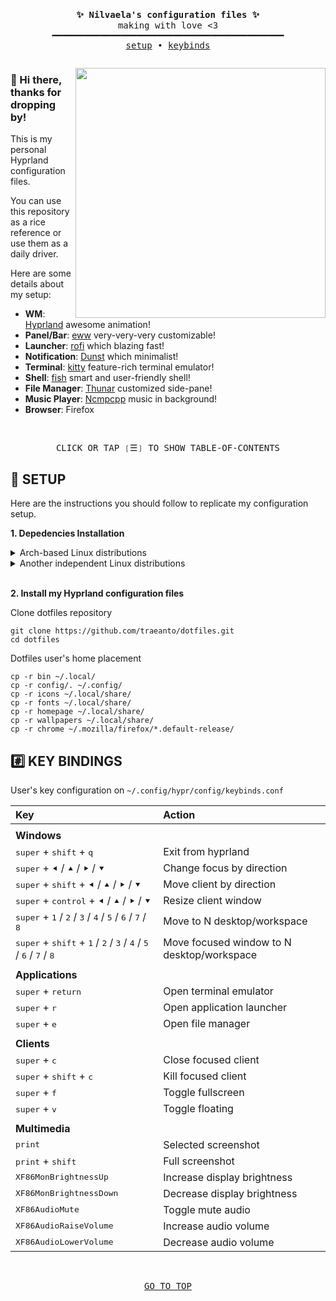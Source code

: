 <pre id="top">
<p align="center">
<b>✨ Nilvaela's configuration files ✨</b>
making with love <3
━━━━━━━━━━━━━━━━━━━━━━━━━━━━━━━━━━━━━━━━━━━━
<a href="#-setup">setup</a> • <a href="#%EF%B8%8F⃣-key-bindings">keybinds</a></p></pre>

<img align="right" width="400px" src="https://i.imgur.com/tn4E4v8.png"/>

### 👋 Hi there, thanks for dropping by!

This is my personal Hyprland configuration files.

You can use this repository as a rice reference or use them as a daily driver.

Here are some details about my setup:

+ **WM**: [Hyprland](https://github.com/hyprwm/Hyprland) awesome animation!
+ **Panel/Bar**: [eww](https://github.com/elkowar/eww) very-very-very customizable!
+ **Launcher**: [rofi](https://github.com/davatorium/rofi/) which blazing fast!
+ **Notification**: [Dunst](https://github.com/dunst-project/dunst) which minimalist!
+ **Terminal**: [kitty](https://github.com/kovidgoyal/kitty) feature-rich terminal emulator!
+ **Shell**: [fish](https://github.com/fish-shell/fish-shell) smart and user-friendly shell!
+ **File Manager**: [Thunar](https://git.xfce.org/xfce/thunar/) customized side-pane!
+ **Music Player**: [Ncmpcpp](https://github.com/ncmpcpp/ncmpcpp) music in background!
+ **Browser**: Firefox

<br>

<div align="center">
<pre>
CLICK OR TAP ❲☰❳ TO SHOW TABLE-OF-CONTENTS
</pre>
</div>

## 🔧 SETUP
Here are the instructions you should follow to replicate my configuration setup.

<b>1. Depedencies Installation</b>
<details>
<summary>Arch-based Linux distributions</summary>

```shell
yay -S hyprland-git xdg-desktop-portal-hyprland-git eww-wayland rofi-lbonn-wayland-git dunst nwg-look kitty fish swww grim slurp imagemagick wl-clipboard wf-recorder
```
For other sysinit like openrc, you need install additional package for restore screen brightness at startup

```shell
yay -S backlight-openrc
```
</details>

<details>
<summary>Another independent Linux distributions</summary>
<p>

Do it yourself, here the depend names you need to install

```shell
hyprland xdg-desktop-portal-hyprland kitty fish swww nwg-look rofi-wayland eww-wayland dunst grim slurp imagemagick wl-clipboard wf-recorder
```
</p>
</details>

<br>

<b>2. Install my Hyprland configuration files</b>

Clone dotfiles repository

```shell
git clone https://github.com/traeanto/dotfiles.git
cd dotfiles
```

Dotfiles user's home placement

```shell
cp -r bin ~/.local/
cp -r config/. ~/.config/
cp -r icons ~/.local/share/
cp -r fonts ~/.local/share/
cp -r homepage ~/.local/share/
cp -r wallpapers ~/.local/share/
cp -r chrome ~/.mozilla/firefox/*.default-release/
```

## #️⃣ KEY BINDINGS

User's key configuration on `~/.config/hypr/config/keybinds.conf`

| Key | Action |
|:-|:-|
|||
| **Windows** ||
| <kbd>super</kbd> + <kbd>shift</kbd> + <kbd>q</kbd> | Exit from hyprland |
| <kbd>super</kbd> + <kbd>⯇</kbd> / <kbd>⯅</kbd> / <kbd>⯈</kbd> / <kbd>⯆</kbd> | Change focus by direction |
| <kbd>super</kbd> + <kbd>shift</kbd> + <kbd>⯇</kbd> / <kbd>⯅</kbd> / <kbd>⯈</kbd> / <kbd>⯆</kbd> | Move client by direction |
| <kbd>super</kbd> + <kbd>control</kbd> + <kbd>⯇</kbd> / <kbd>⯅</kbd> / <kbd>⯈</kbd> / <kbd>⯆</kbd> | Resize client window |
| <kbd>super</kbd> + <kbd>1</kbd> / <kbd>2</kbd> / <kbd>3</kbd> / <kbd>4</kbd> / <kbd>5</kbd> / <kbd>6</kbd> / <kbd>7</kbd> / <kbd>8</kbd> | Move to N desktop/workspace |
| <kbd>super</kbd> + <kbd>shift</kbd> + <kbd>1</kbd> / <kbd>2</kbd> / <kbd>3</kbd> / <kbd>4</kbd> / <kbd>5</kbd> / <kbd>6</kbd> / <kbd>7</kbd> / <kbd>8</kbd> | Move focused window to N desktop/workspace |
|||
| **Applications** ||
| <kbd>super</kbd> + <kbd>return</kbd> | Open terminal emulator |
| <kbd>super</kbd> + <kbd>r</kbd> | Open application launcher |
| <kbd>super</kbd> + <kbd>e</kbd> | Open file manager |
|||
| **Clients** ||
| <kbd>super</kbd> + <kbd>c</kbd> | Close focused client |
| <kbd>super</kbd> + <kbd>shift</kbd> + <kbd>c</kbd> | Kill focused client |
| <kbd>super</kbd> + <kbd>f</kbd> | Toggle fullscreen |
| <kbd>super</kbd> + <kbd>v</kbd> | Toggle floating |
|||
| **Multimedia**||
| <kbd>print</kbd> | Selected screenshot |
| <kbd>print</kbd> + <kbd>shift</kbd> | Full screenshot |
| <kbd>XF86MonBrightnessUp</kbd> | Increase display brightness |
| <kbd>XF86MonBrightnessDown</kbd> | Decrease display brightness |
| <kbd>XF86AudioMute</kbd> | Toggle mute audio |
| <kbd>XF86AudioRaiseVolume</kbd> | Increase audio volume |
| <kbd>XF86AudioLowerVolume</kbd> | Decrease audio volume |

<br>

<div align="center">
<pre>
<a href="#top">GO TO TOP</a>
</pre>
</div>
